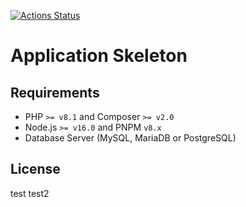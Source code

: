 [![Actions Status](https://github.com/creasico/laravel-project/actions/workflows/main.yml/badge.svg)](https://github.com/creasico/laravel-project/actions)

# Application Skeleton

## Requirements

- PHP `>= v8.1` and Composer `>= v2.0`
- Node.js `>= v16.0` and PNPM `v8.x`
- Database Server (MySQL, MariaDB or PostgreSQL)

## License
test
test2
